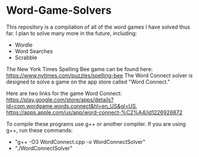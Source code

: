 # Word-Game-Solvers

This repository is a compilation of all of the word games I have solved thus far. I plan to solve many more in the future, including:

- Wordle
- Word Searches
- Scrabble

The New York Times Spelling Bee game can be found here: https://www.nytimes.com/puzzles/spelling-bee
The Word Connect solver is designed to solve a game on the app store called "Word Connect." 

Here are two links for the game Word Connect: https://play.google.com/store/apps/details?id=com.wordgame.words.connect&hl=en_US&gl=US, https://apps.apple.com/us/app/word-connect-%C2%A4/id1226926872

To compile these programs use g++ or another compiler. 
If you are using g++, run these commands:

- "g++ -O3 WordConnect.cpp -o WordConnectSolver"
- "./WordConnectSolver"
